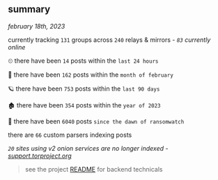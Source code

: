
## summary
_february 18th, 2023_

currently tracking `131` groups across `240` relays & mirrors - _`83` currently online_

⏲ there have been `14` posts within the `last 24 hours`

🦈 there have been `162` posts within the `month of february`

🪐 there have been `753` posts within the `last 90 days`

🏚 there have been `354` posts within the `year of 2023`

🦕 there have been `6040` posts `since the dawn of ransomwatch`

there are `66` custom parsers indexing posts

_`20` sites using v2 onion services are no longer indexed - [support.torproject.org](https://support.torproject.org/onionservices/v2-deprecation/)_

> see the project [README](https://github.com/joshhighet/ransomwatch#ransomwatch--) for backend technicals

